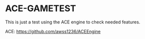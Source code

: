 # ACE-GAMETEST

This is just a test using the ACE engine to check needed features.

ACE: https://github.com/awss1236/ACEEngine
